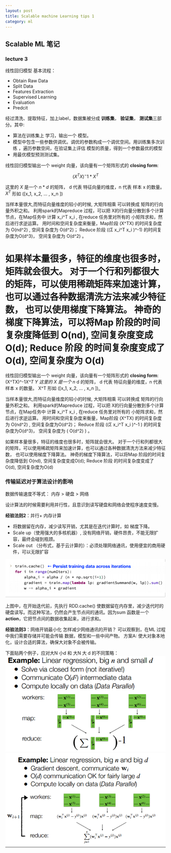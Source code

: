 ```yaml
---
layout: post
title: Scalable machine Learning tips 1 
category: ml
--- 
```

## Scalable ML 笔记
### lecture 3
线性回归模型
基本流程：
- Obtain Raw Data
- Split Data
- Features Extraction
- Supervised Learning
- Evaluation
- Predcit

经过清洗、提取特征，加上label，数据集被分成 **训练集**， **验证集**， **测试集**三部分。其中:
- 算法在训练集上 学习，输出一个 模型。
- 模型中包含一些参数供调优。调优的参数构成一个调优空间。用训练集多次训练 ，遍历参数空间，在验证集上评估 模型的质量，得到一个参数最优的模型
- 用最优模型预测测试集。

线性回归模型输出一个 weight 向量，该向量有一个矩阵形式的 **closing form**: 

$$(X^TX)^-1*X^T$$

这里的 $X$ 是一个 $n*d$ 的矩阵， d 代表 特征向量的维度，n 代表 样本 x 的数量。 $X^T$ 形如 
\([x_1, x_2, ... , x_n ]\)

当样本量很大,而特征向量维度的较小的时候,
大矩阵相乘 可以转换成 矩阵的行向量外积之和。
利用spark的Mapreduce 过程，可以把 X的行向量分散到多个计算节点，在Map任务中 计算 x_i^T x_i ,  在reduce 任务里对所有的 小矩阵求和，然后进行求逆运算。
用时间和空间复杂度来衡量，Map阶段  (X^TX)  的时间复杂度为 O(nd^2) , 空间复杂度为 O(d^2)；
 Reduce 阶段 \((Σ x_i^T x_i )^-1\) 的时间复杂度为O(d^3)， 空间复杂度为 O(d^2) 。

如果样本量很多，特征的维度也很多时，矩阵就会很大。
对于一个行和列都很大的矩阵，可以使用稀疏矩阵来加速计算，也可以通过各种数据清洗方法来减少特征数， 也可以使用梯度下降算法。
神奇的梯度下降算法，可以将Map 阶段的时间复杂度降低到 O(nd), 空间复杂度变成 O(d);
Reduce 阶段 的时间复杂度变成了 O(d), 空间复杂度为 O(d)
=======
线性回归模型输出一个 weight 向量，该向量有一个矩阵形式的 **closing form**:  (X^TX)^-1*X^T Y 
这里的 X 是一个 n* d 的矩阵， d 代表 特征向量的维度，n 代表 样本 x 的数量。  X^T  形如 \([x_1, x_2, ... , x_n ]\)_

当样本量很大,而特征向量维度的较小的时候,
大矩阵相乘 可以转换成 矩阵的行向量外积之和。
利用spark的Mapreduce 过程，可以把 X的行向量分散到多个计算节点，在Map任务中 计算 x_i^T x_i ,  在reduce 任务里对所有的 小矩阵求和，然后进行求逆运算。
用时间和空间复杂度来衡量，Map阶段  (X^TX)  的时间复杂度为 O(nd^2) , 空间复杂度为O(d^2)；
 Reduce 阶段 \((Σ x_i^T x_i )^-1 \) 的时间复杂度为O(d^3)， 空间复杂度为 \( O(d^2) \) 。

如果样本量很多，特征的维度也很多时，矩阵就会很大。
对于一个行和列都很大的矩阵，可以使用稀疏矩阵来加速计算，也可以通过各种数据清洗方法来减少特征数， 也可以使用梯度下降算法。
神奇的梯度下降算法，可以将Map 阶段的时间复杂度降低到 O(nd), 空间复杂度变成O(d);
Reduce 阶段 的时间复杂度变成了 O(d), 空间复杂度为O(d)


### 传输延迟对于算法设计的影响
数据传输速度不等式：
内存 > 硬盘 > 网络

设计算法的时候需要利用并行性，且意识到读写硬盘和网络会使程序速度变慢。

**经验法则2**：并行+ 内存计算
- 将数据留在内存，减少读写开销，尤其是在迭代计算时，如 梯度下降。
- Scale up（使用强大的多核机器）, 没有网络开销，硬件昂贵，不能无限扩容，最终会碰到瓶颈。
- Scale out （分布式，基于云计算的）：必须处理网络通讯，使用便宜的商用硬件，可以无限扩容

![Alt text](/img/persist.png)

上图中，在开始迭代前，先执行 RDD.cache() 使数据留在内存里，减少迭代时的硬盘读写。而这种写法，仍然会产生节点间的通讯。因为sum 函数是一个 **action**，它把节点间的数据收集起来，进行求和。


**经验法则3**：网络开销最小化
怎样减少网络通讯的开销？
可以观察到，在ML 过程中我们需要存储并可能会传输 数据，模型和一些中间产物。
方案A: 使大对象本地化，设计合适的算法，确保大对象不会被传输。

下面贴两个例子，应对大N 小d 和 大N 大 d 的不同策略：
![Alt text](/img/bnsd.png)
![Alt text](/img/bnbd.png)
